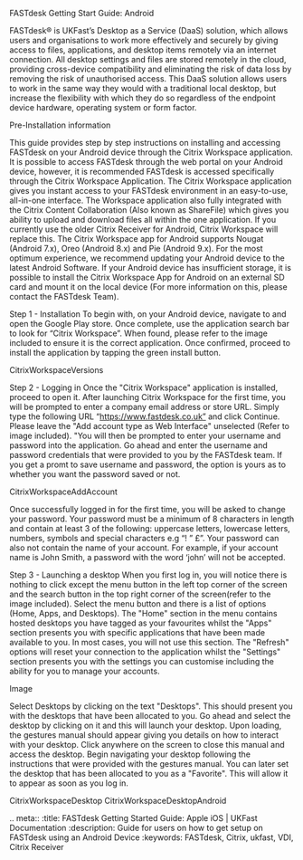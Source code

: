 FASTdesk Getting Start Guide: Android

FASTdesk® is UKFast’s Desktop as a Service (DaaS) solution, which allows users and organisations to work more effectively and securely by giving access to files, applications, and desktop items remotely via an internet connection. All desktop settings and files are stored remotely in the cloud, providing cross-device compatibility and eliminating the risk of data loss by removing the risk of unauthorised access. This DaaS solution allows users to work in the same way they would with a traditional local desktop, but increase the flexibility with which they do so regardless of the endpoint device hardware, operating system or form factor.

Pre-Installation information

This guide provides step by step instructions on installing and accessing FASTdesk on your Android device through the Citrix Workspace application. It is possible to access FASTdesk through the web portal on your Android device, however, it is recommended FASTdesk is accessed specifically through the Citrix Workspace Application. The Citrix Workspace application gives you instant access to your FASTdesk environment in an easy-to-use, all-in-one interface. The Workspace application also fully integrated with the Citrix Content Collaboration (Also known as ShareFile) which gives you ability to upload and download files all within the one application. If you currently use the older Citrix Receiver for Android, Citrix Workspace will replace this. The Citrix Workspace app for Android supports Nougat (Android 7.x), Oreo (Android 8.x) and Pie (Android 9.x). For the most optimum experience, we recommend updating your Android device to the latest Android Software. If your Android device has insufficient storage, it is possible to install the Citrix Workspace App for Android on an external SD card and mount it on the local device (For more information on this, please contact the FASTdesk Team).
 
Step 1 - Installation
To begin with, on your Android device, navigate to and open the Google Play store. Once complete, use the application search bar to look for “Citrix Workspace”. When found, please refer to the image included to ensure it is the correct application. Once confirmed, proceed to install the application by tapping the green install button.  

CitrixWorkspaceVersions

Step 2 - Logging in
Once the "Citrix Workspace" application is installed, proceed to open it. After launching Citrix Workspace for the first time, you will be prompted to enter a company email address or store URL. Simply type the following URL “https://www.fastdesk.co.uk” and click Continue. Please leave the "Add account type as Web Interface" unselected (Refer to image included). "You will then be prompted to enter your username and password into the application. Go ahead and enter the username and password credentials that were provided to you by the FASTdesk team. If you get a promt to save username and password, the option is yours as to whether you want the password saved or not.

CitrixWorkspaceAddAccount

Once successfully logged in for the first time, you will be asked to change your password. Your password must be a minimum of 8 characters in length and contain at least 3 of the following: uppercase letters, lowercase letters, numbers, symbols and special characters e.g “! ” £”. Your password can also not contain the name of your account. For example, if your account name is John Smith, a password with the word ‘john’ will not be accepted.

Step 3 - Launching a desktop
When you first log in, you will notice there is nothing to click except the menu button in the left top corner of the screen and the search button in the top right corner of the screen(refer to the image included). Select the menu button and there is a list of options (Home, Apps, and Desktops). The "Home" section in the menu contains hosted desktops you have tagged as your favourites whilst the "Apps" section presents you with specific applications that have been made available to you. In most cases, you will not use this section. The "Refresh" options will reset your connection to the application whilst the "Settings" section presents you with the settings you can customise including the ability for you to manage your accounts. 

Image 

Select Desktops by clicking on the text "Desktops". This should present you with the desktops that have been allocated to you. Go ahead and select the desktop by clicking on it and this will launch your desktop. Upon loading, the gestures manual should appear giving you details on how to interact with your desktop. Click anywhere on the screen to close this manual and access the desktop. Begin navigating your desktop following the instructions that were provided with the gestures manual. You can later set the desktop that has been allocated to you as a "Favorite". This will allow it to appear as soon as you log in. 

CitrixWorkspaceDesktop CitrixWorkspaceDesktopAndroid


  .. meta::
     :title: FASTdesk Getting Started Guide: Apple iOS | UKFast Documentation
     :description: Guide for users on how to get setup on FASTdesk using an Android Device
     :keywords: FASTdesk, Citrix, ukfast, VDI, Citrix Receiver 

